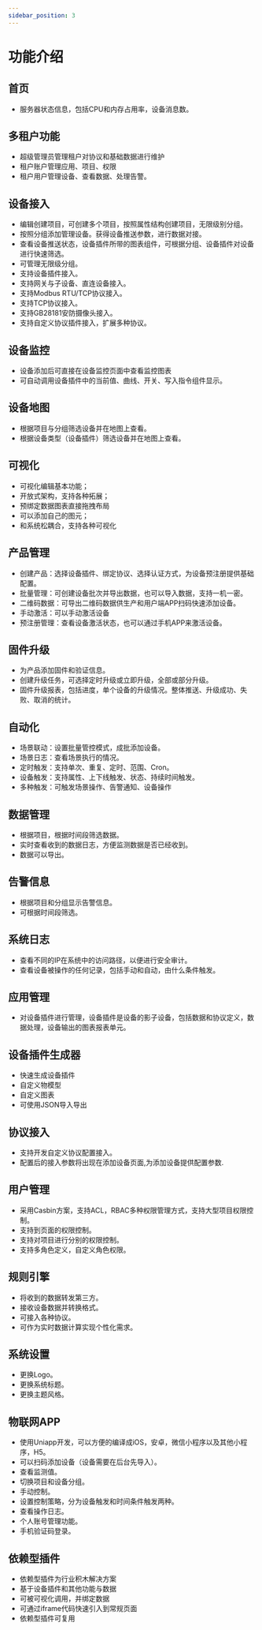 ```yaml
---
sidebar_position: 3
---
```


# 功能介绍

## 首页

-   服务器状态信息，包括CPU和内存占用率，设备消息数。

## 多租户功能
- 超级管理员管理租户对协议和基础数据进行维护
- 租户账户管理应用、项目、权限
- 租户用户管理设备、查看数据、处理告警。

## 设备接入

-   编辑创建项目，可创建多个项目，按照属性结构创建项目，无限级别分组。
-   按照分组添加管理设备。获得设备推送参数，进行数据对接。
-   查看设备推送状态，设备插件所带的图表组件，可根据分组、设备插件对设备进行快速筛选。
-   可管理无限级分组。
-   支持设备插件接入。
-   支持网关与子设备、直连设备接入。
-   支持Modbus RTU/TCP协议接入。
-   支持TCP协议接入。
-   支持GB28181安防摄像头接入。
-   支持自定义协议插件接入，扩展多种协议。
## 设备监控
- 设备添加后可直接在设备监控页面中查看监控图表
- 可自动调用设备插件中的当前值、曲线、开关、写入指令组件显示。
## 设备地图
- 根据项目与分组筛选设备并在地图上查看。
- 根据设备类型（设备插件）筛选设备并在地图上查看。

## 可视化

- 可视化编辑基本功能；
- 开放式架构，支持各种拓展；
- 预绑定数据图表直接拖拽布局
- 可以添加自己的图元；
- 和系统松耦合，支持各种可视化


## 产品管理

- 创建产品：选择设备插件、绑定协议、选择认证方式，为设备预注册提供基础配置。
- 批量管理：可创建设备批次并导出数据，也可以导入数据，支持一机一密。
- 二维码数据：可导出二维码数据供生产和用户端APP扫码快速添加设备。
- 手动激活：可以手动激活设备
- 预注册管理：查看设备激活状态，也可以通过手机APP来激活设备。

## 固件升级

- 为产品添加固件和验证信息。
- 创建升级任务，可选择定时升级或立即升级，全部或部分升级。
- 固件升级报表，包括进度，单个设备的升级情况。整体推送、升级成功、失败、取消的统计。

## 自动化

- 场景联动：设置批量管控模式，成批添加设备。
- 场景日志：查看场景执行的情况。
- 定时触发：支持单次、重复、定时、范围、Cron。
- 设备触发：支持属性、上下线触发、状态、持续时间触发。
- 多种触发：可触发场景操作、告警通知、设备操作


## 数据管理

-  根据项目，根据时间段筛选数据。
-  实时查看收到的数据日志，方便监测数据是否已经收到。
-  数据可以导出。

## 告警信息

-   根据项目和分组显示告警信息。
-   可根据时间段筛选。

## 系统日志

-   查看不同的IP在系统中的访问路径，以便进行安全审计。
-   查看设备被操作的任何记录，包括手动和自动，由什么条件触发。

## 应用管理

-   对设备插件进行管理，设备插件是设备的影子设备，包括数据和协议定义，数据处理，设备输出的图表报表单元。

## 设备插件生成器
-  快速生成设备插件
-  自定义物模型
-  自定义图表
-  可使用JSON导入导出

## 协议接入
- 支持开发自定义协议配置接入。
- 配置后的接入参数将出现在添加设备页面,为添加设备提供配置参数.
## 用户管理

-   采用Casbin方案，支持ACL，RBAC多种权限管理方式，支持大型项目权限控制。
-   支持到页面的权限控制。
-   支持对项目进行分别的权限控制。
-   支持多角色定义，自定义角色权限。

## 规则引擎

-   将收到的数据转发第三方。
-   接收设备数据并转换格式。
-   可接入各种协议。
-   可作为实时数据计算实现个性化需求。

<!-- ## 产品管理

-   创建产品，设定产品编码，导出产品生产数据

-   导入产品，生成二维码

-   在线升级固件OTA功能。 -->

## 系统设置

-   更换Logo。
-   更换系统标题。
-   更换主题风格。

## 物联网APP

-   使用Uniapp开发，可以方便的编译成iOS，安卓，微信小程序以及其他小程序，H5。
-   可以扫码添加设备（设备需要在后台先导入）。
-   查看监测值。
-   切换项目和设备分组。
-   手动控制。
-   设置控制策略，分为设备触发和时间条件触发两种。
-   查看操作日志。
-   个人账号管理功能。
-   手机验证码登录。

## 依赖型插件

- 依赖型插件为行业积木解决方案
- 基于设备插件和其他功能与数据
- 可被可视化调用，并绑定数据
- 可通过iframe代码快速引入到常规页面
- 依赖型插件可复用